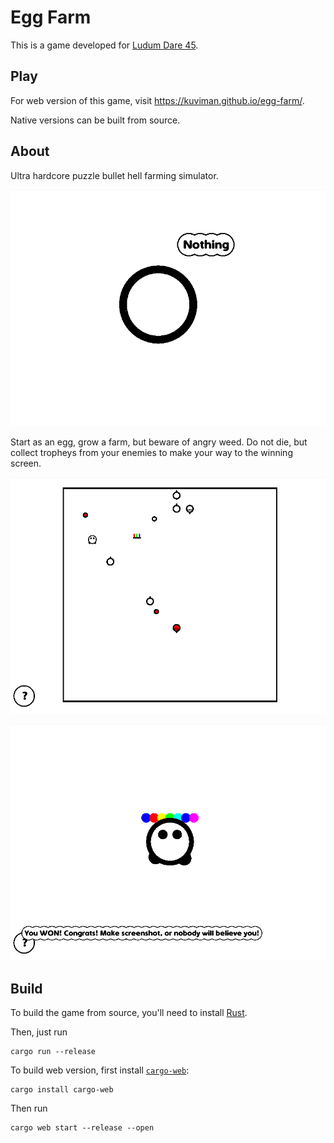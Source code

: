 # Egg Farm

This is a game developed for [Ludum Dare 45](https://ldjam.com/events/ludum-dare/45/egg-farm).

## Play

For web version of this game, visit <https://kuviman.github.io/egg-farm/>.

Native versions can be built from source.

## About

Ultra hardcore puzzle bullet hell farming simulator.

![Start](start_with_nothing.gif)

Start as an egg, grow a farm, but beware of angry weed. Do not die, but collect tropheys from your enemies to make your way to the winning screen.

![Gameplay](gameplay.gif)

![Win](win.gif)

## Build

To build the game from source, you'll need to install [Rust](https://rustup.rs/).

Then, just run

```shell
cargo run --release
```

To build web version, first install [`cargo-web`](https://github.com/koute/cargo-web):

```shell
cargo install cargo-web
```

Then run

```shell
cargo web start --release --open
```
